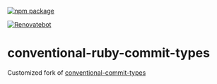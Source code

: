 [![npm package](https://img.shields.io/npm/v/conventional-ruby-commit-types?label=npm%20package)](https://www.npmjs.com/package/conventional-ruby-commit-types)

[![Renovatebot](https://img.shields.io/badge/Renovate-enabled-success)](https://renovateapp.com/)

# conventional-ruby-commit-types

Customized fork of [conventional-commit-types](https://github.com/commitizen/conventional-commit-types)

